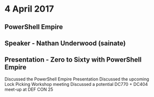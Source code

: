 # 4 April 2017
## PowerShell Empire
## Speaker - Nathan Underwood (sainate)
## Presentation - Zero to Sixty with PowerShell Empire
Discussed the PowerShell Empire Presentation
Discussed the upcoming Lock Picking Workshop meeting
Discussed a potential DC770 + DC404 meet-up at DEF CON 25
